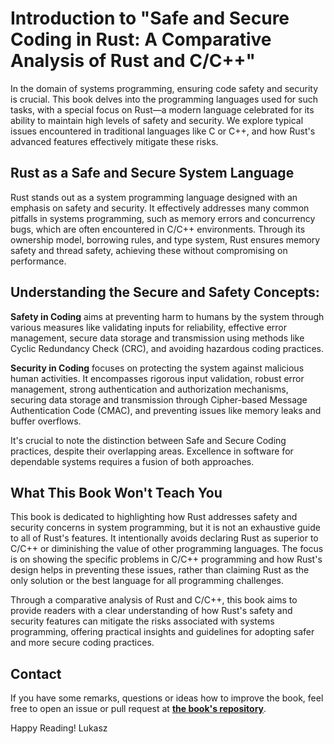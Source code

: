 # Introduction to "Safe and Secure Coding in Rust: A Comparative Analysis of Rust and C/C++"

In the domain of systems programming, ensuring code safety and security is crucial. This book delves into the programming languages used for such tasks, with a special focus on Rust—a modern language celebrated for its ability to maintain high levels of safety and security. We explore typical issues encountered in traditional languages like C or C++, and how Rust's advanced features effectively mitigate these risks.


## Rust as a Safe and Secure System Language

Rust stands out as a system programming language designed with an emphasis on safety and security. It effectively addresses many common pitfalls in systems programming, such as memory errors and concurrency bugs, which are often encountered in C/C++ environments. Through its ownership model, borrowing rules, and type system, Rust ensures memory safety and thread safety, achieving these without compromising on performance.


## Understanding the Secure and Safety Concepts:

**Safety in Coding** aims at preventing harm to humans by the system through various measures like validating inputs for reliability, effective error management, secure data storage and transmission using methods like Cyclic Redundancy Check (CRC), and avoiding hazardous coding practices.

**Security in Coding** focuses on protecting the system against malicious human activities. It encompasses rigorous input validation, robust error management, strong authentication and authorization mechanisms, securing data storage and transmission through Cipher-based Message Authentication Code (CMAC), and preventing issues like memory leaks and buffer overflows.

It's crucial to note the distinction between Safe and Secure Coding practices, despite their overlapping areas. Excellence in software for dependable systems requires a fusion of both approaches.


## What This Book Won't Teach You

This book is dedicated to highlighting how Rust addresses safety and security concerns in system programming, but it is not an exhaustive guide to all of Rust's features. It intentionally avoids declaring Rust as superior to C/C++ or diminishing the value of other programming languages. The focus is on showing the specific problems in C/C++ programming and how Rust's design helps in preventing these issues, rather than claiming Rust as the only solution or the best language for all programming challenges.

Through a comparative analysis of Rust and C/C++, this book aims to provide readers with a clear understanding of how Rust's safety and security features can mitigate the risks associated with systems programming, offering practical insights and guidelines for adopting safer and more secure coding practices.

## Contact
If you have some remarks, questions or ideas how to improve the book, feel free to open an issue or pull request at [**the book's repository**](https://github.com/luk6xff/luk6xff.github.io/tree/master/content/other/safe_secure_rust_book).

Happy Reading!
Lukasz
